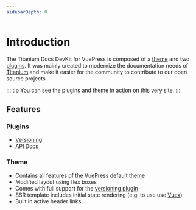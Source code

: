 ```yaml
---
sidebarDepth: 0
---
```


# Introduction

The Titanium Docs DevKit for VuePress is composed of a [theme](../theme/README.md) and two [plugins](../plugins/README.md). It was mainly created to modernize the documentation needs of [Titanium](https://github.com/appcelerator/titanium_mobile) and make it easier for the community to contribute to our open source projects.

::: tip
You can see the plugins and theme in action on this very site.
:::

## Features

### Plugins

- [Versioning](../plugins/versioning-plugin.md)
- [API Docs](../plugins/apidocs-plugin.md)


### Theme

- Contains all features of the VuePress [default theme](https://v1.vuepress.vuejs.org/theme/default-theme-config.html)
- Modified layout using flex boxes
- Comes with full support for the [versioning plugin](../plugins/versioning-plugin.md)
- SSR template includes initial state rendering (e.g. to use use [Vuex](https://vuex.vuejs.org/))
- Built in active header links

